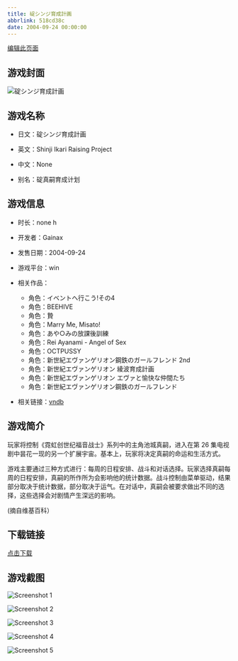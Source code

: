 ```yaml
---
title: 碇シンジ育成計画
abbrlink: 518cd38c
date: 2004-09-24 00:00:00
---
```

[编辑此页面](https://github.com/ACG-3/ADV3-source/blob/main/source/_posts/games/%E7%A2%87%E3%82%B7%E3%83%B3%E3%82%B8%E8%82%B2%E6%88%90%E8%A8%88%E7%94%BB.md)

## 游戏封面

![碇シンジ育成計画](https%3A//pan.timero.xyz/onedrive/img_lib_001/%E7%A2%87%E3%82%B7%E3%83%B3%E3%82%B8%E8%82%B2%E6%88%90%E8%A8%88%E7%94%BB_cover.avif)


## 游戏名称

- 日文：碇シンジ育成計画
- 英文：Shinji Ikari Raising Project
- 中文：None

- 别名：碇真嗣育成计划


## 游戏信息

- 时长：none h
- 开发者：Gainax
- 发售日期：2004-09-24
- 游戏平台：win
- 相关作品：
   - 角色：イベントへ行こう!その4
   - 角色：BEEHIVE
   - 角色：贄
   - 角色：Marry Me, Misato!
   - 角色：あや○みの放課後訓練
   - 角色：Rei Ayanami - Angel of Sex
   - 角色：OCTPUSSY
   - 角色：新世紀エヴァンゲリオン鋼鉄のガールフレンド 2nd
   - 角色：新世紀エヴァンゲリオン 綾波育成計画
   - 角色：新世紀エヴァンゲリオン エヴァと愉快な仲間たち
   - 角色：新世紀エヴァンゲリオン鋼鉄のガールフレンド

- 相关链接：[vndb](https://vndb.org/v1356)


## 游戏简介

玩家将控制《霓虹创世纪福音战士》系列中的主角池城真嗣，进入在第 26 集电视剧中昙花一现的另一个扩展宇宙。基本上，玩家将决定真嗣的命运和生活方式。

游戏主要通过三种方式进行：每周的日程安排、战斗和对话选择。玩家选择真嗣每周的日程安排，真嗣的所作所为会影响他的统计数据。战斗控制由菜单驱动，结果部分取决于统计数据，部分取决于运气。在对话中，真嗣会被要求做出不同的选择，这些选择会对剧情产生深远的影响。

(摘自维基百科）


## 下载链接

[点击下载](https://pan.timero.xyz/onedrive/adv_lib_001/%E7%A2%87%E3%82%B7%E3%83%B3%E3%82%B8%E8%82%B2%E6%88%90%E8%A8%88%E7%94%BB)


## 游戏截图


![Screenshot 1](https%3A//pan.timero.xyz/onedrive/img_lib_001/%E7%A2%87%E3%82%B7%E3%83%B3%E3%82%B8%E8%82%B2%E6%88%90%E8%A8%88%E7%94%BB_Screenshot_1.avif)

![Screenshot 2](https%3A//pan.timero.xyz/onedrive/img_lib_001/%E7%A2%87%E3%82%B7%E3%83%B3%E3%82%B8%E8%82%B2%E6%88%90%E8%A8%88%E7%94%BB_Screenshot_2.avif)

![Screenshot 3](https%3A//pan.timero.xyz/onedrive/img_lib_001/%E7%A2%87%E3%82%B7%E3%83%B3%E3%82%B8%E8%82%B2%E6%88%90%E8%A8%88%E7%94%BB_Screenshot_3.avif)

![Screenshot 4](https%3A//pan.timero.xyz/onedrive/img_lib_001/%E7%A2%87%E3%82%B7%E3%83%B3%E3%82%B8%E8%82%B2%E6%88%90%E8%A8%88%E7%94%BB_Screenshot_4.avif)

![Screenshot 5](https%3A//pan.timero.xyz/onedrive/img_lib_001/%E7%A2%87%E3%82%B7%E3%83%B3%E3%82%B8%E8%82%B2%E6%88%90%E8%A8%88%E7%94%BB_Screenshot_5.avif)

